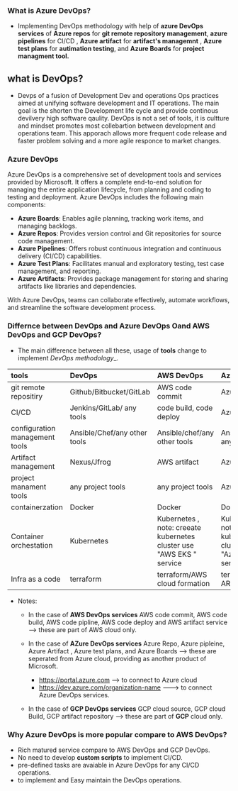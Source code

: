 ### What is Azure DevOps?

* Implementing DevOps methodology with help of __azure DevOps services__ of __Azure repos__ for __git remote repository management__, __azure pipelines__ for CI/CD , __Azure artifact__ for __artifact's managemnt__ , __Azure test plans__ for __autimation testing__, and __Azure Boards__ for __project managment tool.__

## what is DevOps?
 * Devps of a fusion of Development Dev and operations Ops practices aimed at unifying software development and IT operations. The main goal is the shorten the Development life cycle and provide continous devilvery high software qaulity. DevOps is not a set of tools, it is cultture and mindset promotes most collebartion between development and operations team. This apporach allows more frequent  code release and faster  problem solving and a more agile  responce to market changes.

### Azure DevOps

Azure DevOps is a comprehensive set of development tools and services provided by Microsoft. It offers a complete end-to-end solution for managing the entire application lifecycle, from planning and coding to testing and deployment. Azure DevOps includes the following main components:

- **Azure Boards**: Enables agile planning, tracking work items, and managing backlogs.
- **Azure Repos**: Provides version control and Git repositories for source code management.
- **Azure Pipelines**: Offers robust continuous integration and continuous delivery (CI/CD) capabilities.
- **Azure Test Plans**: Facilitates manual and exploratory testing, test case management, and reporting.
- **Azure Artifacts**: Provides package management for storing and sharing artifacts like libraries and dependencies.

With Azure DevOps, teams can collaborate effectively, automate workflows, and streamline the software development process.

### Differnce between DevOps and Azure DevOps Oand AWS DevOps and GCP DevOps?

*  The main difference between all these, usage of __tools__ change to implement _DevOps methodology__. 

| tools           | DevOps | AWS DevOps | Azure DevOps | GCP DevOps |
| :---------------- | :------ | :----   | :----------- | :---------- |
| git remote repositiry      | Github/Bitbucket/GitLab |  AWS code commit   | Azure Repos| cloud source |
| CI/CD          |   Jenkins/GitLab/ any tools   | code build, code deploy | Azure pipleine | GCP cloud build | 
| configuration management tools  |  Ansible/Chef/any other tools  | Ansible/chef/any other tools | Ansible/chef/ any other tools | Ansible/chef/any other tools |
| Artifact management | Nexus/Jfrog | AWS artifact | Azure artifact | GCP artfifact registery |
| project manament tools| any project tools | any project tools | Azure Boards | any project tools |
| containerzation | Docker | Docker | Docker | Docker | Docker |
| Container orchestation | Kubernetes | Kubernetes , note: creeate kubernetes cluster use "AWS EKS " service | Kubernetes  note: creeate kubernetes cluster use "Azure AKS" service | Kubernetes  note: creeate kubernetes cluster use "GCP GKE" service |
| Infra as a code | terraform | terraform/AWS cloud formation | terraform/Azure ARM templates | Terraform |


* Notes:
  * In the case of __AWS DevOps services__  AWS code commit, AWS code build, AWS code pipline, AWS code deploy and AWS artifact service --> these are part of AWS cloud only.
  * In the case of __AZure DevOps services__  Azure Repo, Azure pipleine, Azure Artifact , Azure test plans, and Azure Boards --> these are seperated from Azure cloud, providing as another product of Microsoft.
     * https://portal.azure.com  --> to connect to Azure cloud
     * https://dev.azure.com/organization-name ---> to connect Azure DevOps services.

  * In the case of __GCP DevOps services__  GCP cloud source, GCP cloud Build, GCP artifact repository --> these are part of __GCP__ cloud only.


### Why Azure DevOps is more popular compare to AWS DevOps?

* Rich matured service compare to AWS DevOps and GCP DevOps.
* No need to develop __custom scripts__ to implement CI/CD.
* pre-defined tasks are avaiable in Azure DevOps for any CI/CD operations.
* to implement and Easy maintain the DevOps operations.

